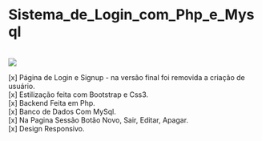 # Sistema_de_Login_com_Php_e_Mysql
<br>
<img src="https://github.com/miguelhp373/Sistema_de_Login_com_Php_e_Mysql/blob/main/interface.png">
<br> 

[x] Página de Login e Signup - na versão final foi removida a criação de usuário.
<br>
[x] Estilização feita com Bootstrap e Css3.
<br>
[x] Backend Feita em Php.
<br>
[x] Banco de Dados Com MySql.
<br>
[x] Na Pagina Sessão Botão Novo, Sair, Editar, Apagar. 
<br>
[x] Design Responsivo.
